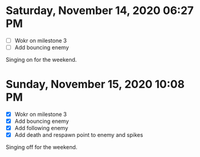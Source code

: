 # Saturday, November 14, 2020 06:27 PM
- [ ] Wokr on milestone 3
- [ ] Add bouncing enemy

Singing on for the weekend.

# Sunday, November 15, 2020 10:08 PM
- [x] Wokr on milestone 3
- [x] Add bouncing enemy
- [x] Add following enemy
- [x] Add death and respawn point to enemy and spikes

Singing off for the weekend.